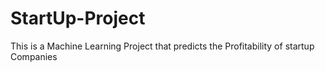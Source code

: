 # StartUp-Project
This is a Machine Learning Project that predicts the Profitability of startup Companies
